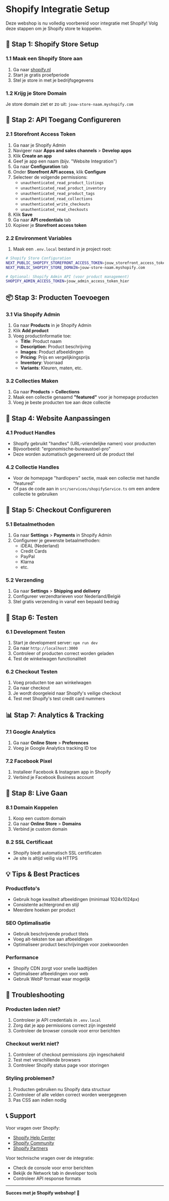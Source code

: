 # Shopify Integratie Setup

Deze webshop is nu volledig voorbereid voor integratie met Shopify! Volg deze stappen om je Shopify store te koppelen.

## 🚀 Stap 1: Shopify Store Setup

### 1.1 Maak een Shopify Store aan
1. Ga naar [shopify.nl](https://shopify.nl)
2. Start je gratis proefperiode
3. Stel je store in met je bedrijfsgegevens

### 1.2 Krijg je Store Domain
Je store domain ziet er zo uit: `jouw-store-naam.myshopify.com`

## 🔑 Stap 2: API Toegang Configureren

### 2.1 Storefront Access Token
1. Ga naar je Shopify Admin
2. Navigeer naar **Apps and sales channels** > **Develop apps**
3. Klik **Create an app**
4. Geef je app een naam (bijv. "Website Integration")
5. Ga naar **Configuration** tab
6. Onder **Storefront API access**, klik **Configure**
7. Selecteer de volgende permissions:
   - `unauthenticated_read_product_listings`
   - `unauthenticated_read_product_inventory`
   - `unauthenticated_read_product_tags`
   - `unauthenticated_read_collections`
   - `unauthenticated_write_checkouts`
   - `unauthenticated_read_checkouts`
8. Klik **Save**
9. Ga naar **API credentials** tab
10. Kopieer je **Storefront access token**

### 2.2 Environment Variables
1. Maak een `.env.local` bestand in je project root:

```bash
# Shopify Store Configuration
NEXT_PUBLIC_SHOPIFY_STOREFRONT_ACCESS_TOKEN=jouw_storefront_access_token_hier
NEXT_PUBLIC_SHOPIFY_STORE_DOMAIN=jouw-store-naam.myshopify.com

# Optional: Shopify Admin API (voor product management)
SHOPIFY_ADMIN_ACCESS_TOKEN=jouw_admin_access_token_hier
```

## 📦 Stap 3: Producten Toevoegen

### 3.1 Via Shopify Admin
1. Ga naar **Products** in je Shopify Admin
2. Klik **Add product**
3. Voeg productinformatie toe:
   - **Title**: Product naam
   - **Description**: Product beschrijving
   - **Images**: Product afbeeldingen
   - **Pricing**: Prijs en vergelijkingsprijs
   - **Inventory**: Voorraad
   - **Variants**: Kleuren, maten, etc.

### 3.2 Collecties Maken
1. Ga naar **Products** > **Collections**
2. Maak een collectie genaamd **"featured"** voor je homepage producten
3. Voeg je beste producten toe aan deze collectie

## 🎨 Stap 4: Website Aanpassingen

### 4.1 Product Handles
- Shopify gebruikt "handles" (URL-vriendelijke namen) voor producten
- Bijvoorbeeld: "ergonomische-bureaustoel-pro"
- Deze worden automatisch gegenereerd uit de product titel

### 4.2 Collectie Handles
- Voor de homepage "hardlopers" sectie, maak een collectie met handle "featured"
- Of pas de code aan in `src/services/shopifyService.ts` om een andere collectie te gebruiken

## 🛒 Stap 5: Checkout Configureren

### 5.1 Betaalmethoden
1. Ga naar **Settings** > **Payments** in Shopify Admin
2. Configureer je gewenste betaalmethoden:
   - iDEAL (Nederland)
   - Credit Cards
   - PayPal
   - Klarna
   - etc.

### 5.2 Verzending
1. Ga naar **Settings** > **Shipping and delivery**
2. Configureer verzendtarieven voor Nederland/België
3. Stel gratis verzending in vanaf een bepaald bedrag

## 🧪 Stap 6: Testen

### 6.1 Development Testen
1. Start je development server: `npm run dev`
2. Ga naar `http://localhost:3000`
3. Controleer of producten correct worden geladen
4. Test de winkelwagen functionaliteit

### 6.2 Checkout Testen
1. Voeg producten toe aan winkelwagen
2. Ga naar checkout
3. Je wordt doorgeleid naar Shopify's veilige checkout
4. Test met Shopify's test credit card nummers

## 📊 Stap 7: Analytics & Tracking

### 7.1 Google Analytics
1. Ga naar **Online Store** > **Preferences**
2. Voeg je Google Analytics tracking ID toe

### 7.2 Facebook Pixel
1. Installeer Facebook & Instagram app in Shopify
2. Verbind je Facebook Business account

## 🚀 Stap 8: Live Gaan

### 8.1 Domain Koppelen
1. Koop een custom domain
2. Ga naar **Online Store** > **Domains**
3. Verbind je custom domain

### 8.2 SSL Certificaat
- Shopify biedt automatisch SSL certificaten
- Je site is altijd veilig via HTTPS

## 💡 Tips & Best Practices

### Productfoto's
- Gebruik hoge kwaliteit afbeeldingen (minimaal 1024x1024px)
- Consistente achtergrond en stijl
- Meerdere hoeken per product

### SEO Optimalisatie
- Gebruik beschrijvende product titels
- Voeg alt-teksten toe aan afbeeldingen
- Optimaliseer product beschrijvingen voor zoekwoorden

### Performance
- Shopify CDN zorgt voor snelle laadtijden
- Optimaliseer afbeeldingen voor web
- Gebruik WebP formaat waar mogelijk

## 🔧 Troubleshooting

### Producten laden niet?
1. Controleer je API credentials in `.env.local`
2. Zorg dat je app permissions correct zijn ingesteld
3. Controleer de browser console voor error berichten

### Checkout werkt niet?
1. Controleer of checkout permissions zijn ingeschakeld
2. Test met verschillende browsers
3. Controleer Shopify status page voor storingen

### Styling problemen?
1. Producten gebruiken nu Shopify data structuur
2. Controleer of alle velden correct worden weergegeven
3. Pas CSS aan indien nodig

## 📞 Support

Voor vragen over Shopify:
- [Shopify Help Center](https://help.shopify.com)
- [Shopify Community](https://community.shopify.com)
- [Shopify Partners](https://partners.shopify.com)

Voor technische vragen over de integratie:
- Check de console voor error berichten
- Bekijk de Network tab in developer tools
- Controleer API response formats

---

**Succes met je Shopify webshop! 🎉**

